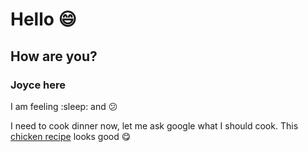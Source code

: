 # Hello :smile:

## How are you?

### Joyce here

I am feeling :sleep: and :confused:

I need to cook dinner now, let me ask google what I should cook. This [chicken recipe](https://cafedelites.com/grilled-lemon-herb-mediterranean-chicken-salad-recipe/) looks good :yum: